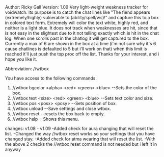 Author: Ricky Gall
Version: 1.09
Very light-weight weakness tracker for voidwatch. Its purpose is to catch the chat lines like "The fiend appears (extremely/highly) vulnerable to (ability/spell/ws)!" and capture this to a box in colored text form. Extremely will color the text white, highly red, and neither is a light blue. It does not track when weaknesses are hit, since that is not easy in the slightest due to it not telling exactly which is hit in the chat log. When one scrolls past in the chatlog it will get captured to the box. Currently a max of 6 are shown in the box at a time (i'm not sure why it's 6 cause chatlines is defaulted to 5 but i'll work on that) when this limit is reached it'll just push the top proc off the list. Thanks for your interest, and i hope you like it.

Abbreviation: //wtbox

You have access to the following commands:
 1. //wtbox bgcolor &lt;alpha&gt; &lt;red&gt; &lt;green&gt; &lt;blue&gt; --Sets the color of the box.
 2. //wtbox text &lt;size&gt; &lt;red&gt; &lt;green&gt; &lt;blue&gt; --Sets text color and size.
 3. //wtbox pos &lt;posx&gt; &lt;posy&gt; --Sets position of box.
 4. //wtbox unload --Save settings and close wtbox.
 5. //wtbox reset --resets the box back to empty.
 6. //wtbox help --Shows this menu.

changes:
v1.08 - v1.09
	-Added check for aura changing that will reset the list.
	-Changed the way //wtbox reset works so your settings that you have changed stay.
	-Added check for atma wearing that will reset the list.
	-With the above 2 checks the //wtbox reset command is not needed but i left it in anyway
